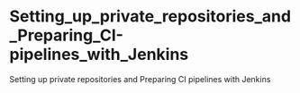 # Setting_up_private_repositories_and_Preparing_CI-pipelines_with_Jenkins
Setting up private repositories and Preparing CI pipelines with Jenkins
